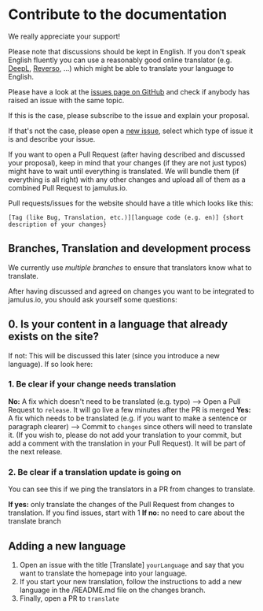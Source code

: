 # Contribute to the documentation
We really appreciate your support!

Please note that discussions should be kept in English. If you don't speak English fluently you can use a reasonably good online translator (e.g. [DeepL](https://www.deepl.com), [Reverso](https://www.reverso.net/text_translation.aspx), ...) which might be able to translate your language to English.

Please have a look at the [issues page on GitHub](https://github.com/jamulussoftware/jamuluswebsite/issues) and check if anybody has raised an issue with the same topic.

If this is the case, please subscribe to the issue and explain your proposal.

If that's not the case, please open a [new issue](https://github.com/jamulussoftware/jamuluswebsite/issues/new/choose), select which type of issue it is and describe your issue.

If you want to open a Pull Request (after having described and discussed your proposal), keep in mind that your changes (if they are not just typos) might have to wait until everything is translated. We will bundle them (if everything is all right) with any other changes and upload all of them as a combined Pull Request to jamulus.io.

Pull requests/issues for the website should have a title which looks like this:

`[Tag (like Bug, Translation, etc.)][language code (e.g. en)] {short description of your changes}`

## Branches, Translation and development process

We currently use *multiple branches* to ensure that translators know what to translate.

After having discussed and agreed on changes you want to be integrated to jamulus.io, you should ask yourself some questions:

## 0. Is your content in a language that already exists on the site?
If not: This will be discussed this later (since you introduce a new language).
If so look here:
### 1. Be clear if your change needs translation
**No:** A fix which doesn't need to be translated (e.g. typo) --> Open a Pull Request to `release`. It will go live a few minutes after the PR is merged
**Yes:** A fix which needs to be translated (e.g. if you want to make a sentence or paragraph clearer) --> Commit to `changes` since others will need to translate it. (If you wish to, please do not add your translation to your commit, but add a comment with the translation in your Pull Request). It will be part of the next release.

### 2. Be clear if a translation update is going on
You can see this if we ping the translators in a PR from changes to translate.

**If yes:** only translate the changes of the Pull Request from changes to translation. If you find issues, start with 1
**If no:** no need to care about the translate branch

## Adding a new language

1. Open an issue with the title [Translate] `yourLanguage` and say that you want to translate the homepage into your language.
2. If you start your new translation, follow the instructions to add a new language in the /README.md file on the changes branch.
3. Finally, open a PR to `translate`
